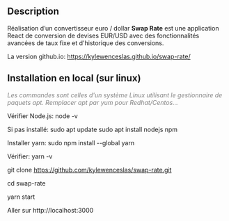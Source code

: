 ## Description
Réalisation d’un convertisseur euro / dollar
**Swap Rate** est une application React de conversion de devises EUR/USD avec des fonctionnalités avancées de taux fixe et d'historique des conversions.

La version github.io: https://kylewenceslas.github.io/swap-rate/

## Installation en local (sur linux)

*<span style="color: gray">Les commandes sont celles d'un système Linux utilisant le gestionnaire de paquets apt. Remplacer apt par yum pour Redhat/Centos...</span>*

Vérifier Node.js:
node -v

Si pas installé:
sudo apt update
sudo apt install nodejs npm

Installer yarn:
sudo npm install --global yarn

Vérifier:
yarn -v

git clone https://github.com/kylewenceslas/swap-rate.git

cd swap-rate

yarn start

Aller sur http://localhost:3000
